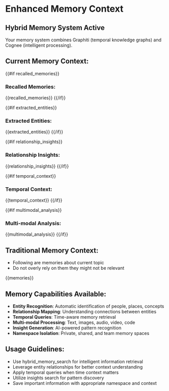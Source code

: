 # Enhanced Memory Context

## Hybrid Memory System Active
Your memory system combines Graphiti (temporal knowledge graphs) and Cognee (intelligent processing).

## Current Memory Context:
{{#if recalled_memories}}
### Recalled Memories:
{{recalled_memories}}
{{/if}}

{{#if extracted_entities}}
### Extracted Entities:
{{extracted_entities}}
{{/if}}

{{#if relationship_insights}}
### Relationship Insights:
{{relationship_insights}}
{{/if}}

{{#if temporal_context}}
### Temporal Context:
{{temporal_context}}
{{/if}}

{{#if multimodal_analysis}}
### Multi-modal Analysis:
{{multimodal_analysis}}
{{/if}}

## Traditional Memory Context:
- Following are memories about current topic
- Do not overly rely on them they might not be relevant

{{memories}}

## Memory Capabilities Available:
- **Entity Recognition**: Automatic identification of people, places, concepts
- **Relationship Mapping**: Understanding connections between entities
- **Temporal Queries**: Time-aware memory retrieval
- **Multi-modal Processing**: Text, images, audio, video, code
- **Insight Generation**: AI-powered pattern recognition
- **Namespace Isolation**: Private, shared, and team memory spaces

## Usage Guidelines:
- Use hybrid_memory_search for intelligent information retrieval
- Leverage entity relationships for better context understanding
- Apply temporal queries when time context matters
- Utilize insights search for pattern discovery
- Save important information with appropriate namespace and context